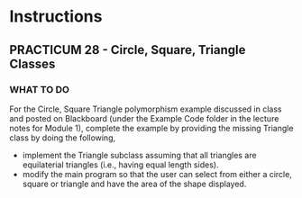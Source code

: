 # Instructions  

## PRACTICUM 28 - Circle, Square, Triangle Classes <br>

### WHAT TO DO<br>
For the Circle, Square Triangle polymorphism example discussed in class and posted
  on Blackboard (under the Example Code folder in the lecture notes for Module 1),
  complete the example by providing the missing Triangle class by doing the following,<br>
  * implement the Triangle subclass assuming that all triangles are equilaterial
    triangles (i.e., having equal length sides).
  * modify the main program so that the user can select from either a circle, square or
    triangle and have the area of the shape displayed.

